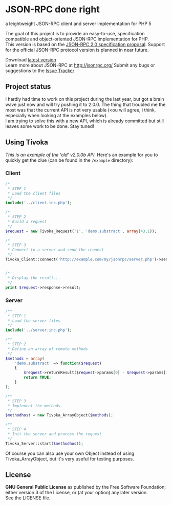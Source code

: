 # JSON-RPC done right #
a leightweight JSON-RPC client and server implementation for PHP 5

The goal of this project is to provide an easy-to-use, specification compatible and object-oriented JSON-RPC implementation for PHP.  
This version is based on the [JSON-RPC 2.0 specification proposal](https://groups.google.com/group/json-rpc/web/json-rpc-2-0).
Support for the official JSON-RPC protocol version is planned in near future.

Download [latest version](https://github.com/marcelklehr/tivoka/tags)  
Learn more about JSON-RPC at <http://jsonrpc.org/>
Submit any bugs or suggestions to the [Issue Tracker](http://github.com/marcelklehr/tivoka/issues)

## Project status ##
I hardly had time to work on this project during the last year, but got a brain wave just now and will try pushing it to 2.0.0.
The thing that troubled me the most was that the current API is not very usable (<ou will agree, i think, especially when looking at the examples below).  
I am trying to solve this with a new API, which is already committed but still leaves some work to be done. Stay tuned!

## Using Tivoka ##
*This is an example of the 'old' v2.0.0b API.*
Here's an example for you to quickly get the clue (can be found in the `/example` directory):

### Client ###
```php
/*
 * STEP 1
 * Load the client files
 */
include('../client.inc.php');

/*
 * STEP 2
 * Build a request
 */
$request = new Tivoka_Request('1', 'demo.substract', array(43,1));

/*
 * STEP 3
 * Connect to a server and send the request
 */
Tivoka_Client::connect('http://example.com/my/jsonrpc/server.php')->send($request);


/*
 * Display the result...
 */
print $request->response->result;
```

### Server

```php
/**
 * STEP 1
 * Load the server files
 */
include('../server.inc.php');

/**
 * STEP 2
 * Define an array of remote methods
 */
$methods = array(
	'demo.substract' => function($request)
	{
		$request->returnResult($request->params[0] - $request->params[1]);
		return TRUE;
	}
);

/**
 * STEP 3
 * Implement the methods
 */
$methodhost = new Tivoka_ArrayObject($methods);

/**
 * STEP 4
 * Init the server and process the request
 */
Tivoka_Server::start($methodhost);
```
Of course you can also use your own Object instead of using Tivoka_ArrayObject, but it's very useful for testing purposes.

## License ##
**GNU General Public License** as published by the Free Software Foundation;
either version 3 of the License, or (at your option) any later version.  
See the LICENSE file.